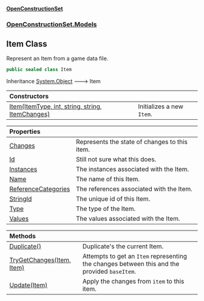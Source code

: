 #### [OpenConstructionSet](index 'index')
### [OpenConstructionSet.Models](index#OpenConstructionSet_Models 'OpenConstructionSet.Models')
## Item Class
Represent an Item from a game data file.  
```csharp
public sealed class Item
```

Inheritance [System.Object](https://docs.microsoft.com/en-us/dotnet/api/System.Object 'System.Object') &#129106; Item  

| Constructors | |
| :--- | :--- |
| [Item(ItemType, int, string, string, ItemChanges)](OIcCu0yup9Gm4Gt5P0IgXw 'OpenConstructionSet.Models.Item.Item(OpenConstructionSet.Models.ItemType, int, string, string, OpenConstructionSet.Models.ItemChanges)') | Initializes a new `Item`.<br/> |

| Properties | |
| :--- | :--- |
| [Changes](0WVaJZMl+Ki5iQHZ5zn8oQ 'OpenConstructionSet.Models.Item.Changes') | Represents the state of changes to this item.<br/> |
| [Id](q0TQPPiG0_yrymoT8Dkk_Q 'OpenConstructionSet.Models.Item.Id') | Still not sure what this does.<br/> |
| [Instances](VqMsRcp2Mh70nGQa0TkLug 'OpenConstructionSet.Models.Item.Instances') | The instances associated with the Item.<br/> |
| [Name](Cr8pxh8OLSz7Vpf4CtXAUg 'OpenConstructionSet.Models.Item.Name') | The name of this Item.<br/> |
| [ReferenceCategories](coy5li5UOIB6ZiknEP3dng 'OpenConstructionSet.Models.Item.ReferenceCategories') | The references associated with the Item.<br/> |
| [StringId](ksJeZX7hjDahBN8_LtGHTw 'OpenConstructionSet.Models.Item.StringId') | The unique id of this Item.<br/> |
| [Type](cRdkJJKG6zJ6ZO_zyGOXOQ 'OpenConstructionSet.Models.Item.Type') | The type of the Item.<br/> |
| [Values](9HCl4mhDRcgJrBaQbBchYw 'OpenConstructionSet.Models.Item.Values') | The values associated with the Item.<br/> |

| Methods | |
| :--- | :--- |
| [Duplicate()](E33Y9z5tIwvO7N2v4FdmAw 'OpenConstructionSet.Models.Item.Duplicate()') | Duplicate's the current Item.<br/> |
| [TryGetChanges(Item, Item)](TTPU_Id0IcDISN2xJx28CA 'OpenConstructionSet.Models.Item.TryGetChanges(OpenConstructionSet.Models.Item, OpenConstructionSet.Models.Item)') | Attempts to get an `Item` representing the changes between this and the provided `baseItem`.<br/> |
| [Update(Item)](GgF7QYPOwMzKHlWJa4PoNw 'OpenConstructionSet.Models.Item.Update(OpenConstructionSet.Models.Item)') | Apply the changes from `item` to this item.<br/> |
